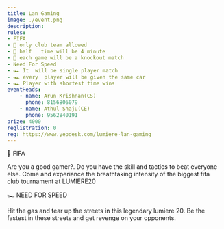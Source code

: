 ```yaml
---
title: Lan Gaming
image: ./event.png
description: 
rules: 
- FIFA
- 🥅 only club team allowed
- 🥅 half   time will be 4 minute
- 🥅 each game will be a knockout match
- Need For Speed
- 🏎 It  will be single player match
- 🏎 every  player will be given the same car
- 🏎 Player with shortest time wins
eventHeads:
    - name: Arun Krishnan(CS)
      phone: 8156806079
    - name: Athul Shaju(CE)
      phone: 9562840191
prize: 4000
reglistration: 0
reg: https://www.yepdesk.com/lumiere-lan-gaming
---
```

🥅 FIFA

Are you a good gamer?. Do you have the skill and tactics to beat  everyone else. Come and experiance the breathtaking intensity of the biggest fifa club tournament at LUMIERE20

🏎 NEED FOR SPEED

Hit the gas and tear up the streets in this legendary lumiere 20. Be the fastest in these streets and get revenge on your opponents. 
